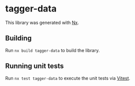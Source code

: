 # tagger-data

This library was generated with [Nx](https://nx.dev).

## Building

Run `nx build tagger-data` to build the library.

## Running unit tests

Run `nx test tagger-data` to execute the unit tests via [Vitest](https://vitest.dev/).

